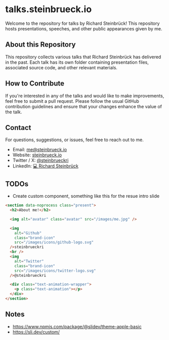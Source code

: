 # talks.steinbrueck.io

Welcome to the repository for talks by Richard Steinbrück! This repository hosts presentations, speeches, and other public appearances given by me.

## About this Repository

This repository collects various talks that Richard Steinbrück has delivered in the past. Each talk has its own folder containing presentation files, associated source code, and other relevant materials.

## How to Contribute

If you're interested in any of the talks and would like to make improvements, feel free to submit a pull request. Please follow the usual GitHub contribution guidelines and ensure that your changes enhance the value of the talk.

## Contact

For questions, suggestions, or issues, feel free to reach out to me.

- Email: [me@steinbrueck.io](mailto:me@steinbrueck.io)
- Website: [steinbrueck.io](https://steinbrueck.io)
- Twitter / X: [@steinbrueckri](https://twitter.com/steinbrueckri)
- LinkedIn: [💻 Richard Steinbrück](https://www.linkedin.com/in/%F0%9F%91%A8%E2%80%8D%F0%9F%92%BB-richard-steinbr%C3%BCck-453424b8/)

## TODOs

- Create custom component, something like this for the resue intro slide

```html
<section data-noprocess class="present">
  <h2>About me!</h2>

  <img alt="avatar" class="avatar" src="/images/me.jpg" />

  <img
    alt="Github"
    class="brand-icon"
    src="/images/icons/github-logo.svg"
  />steinbrueckri
  <br />
  <img
    alt="Twitter"
    class="brand-icon"
    src="/images/icons/twitter-logo.svg"
  />@steinbrueckri

  <div class="text-animation-wrapper">
    <p class="text-animation"></p>
  </div>
</section>
```

## Notes

- https://www.npmjs.com/package/@slidev/theme-apple-basic
- https://sli.dev/custom/
